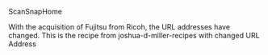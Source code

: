 ScanSnapHome

With the acquisition of Fujitsu from Ricoh, the URL addresses have changed.
This is the recipe from joshua-d-miller-recipes with changed URL Address